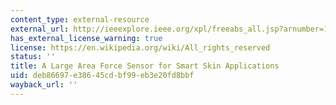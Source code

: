 ```yaml
---
content_type: external-resource
external_url: http://ieeexplore.ieee.org/xpl/freeabs_all.jsp?arnumber=1037366
has_external_license_warning: true
license: https://en.wikipedia.org/wiki/All_rights_reserved
status: ''
title: A Large Area Force Sensor for Smart Skin Applications
uid: deb86697-e386-45cd-bf99-eb3e20fd8bbf
wayback_url: ''
---
```

